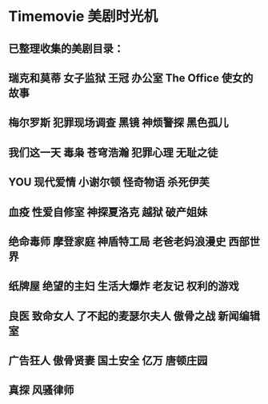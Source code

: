 # Timemovie 美剧时光机

## 已整理收集的美剧目录：
## 瑞克和莫蒂    女子监狱    王冠     办公室 The Office     使女的故事
## 梅尔罗斯      犯罪现场调查     黑镜      神烦警探      黑色孤儿
## 我们这一天    毒枭      苍穹浩瀚     犯罪心理      无耻之徒
## YOU     现代爱情     小谢尔顿     怪奇物语     杀死伊芙
## 血疫     性爱自修室     神探夏洛克     越狱     破产姐妹
## 绝命毒师     摩登家庭     神盾特工局     老爸老妈浪漫史     西部世界
## 纸牌屋       绝望的主妇     生活大爆炸     老友记     权利的游戏
## 良医     致命女人     了不起的麦瑟尔夫人     傲骨之战     新闻编辑室
## 广告狂人     傲骨贤妻     国土安全    亿万    唐顿庄园
## 真探     风骚律师

